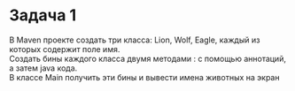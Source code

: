 # Задача 1 
В Maven проекте создать три класса: Lion, Wolf, Eagle, каждый из которых содержит поле имя.  
Создать бины каждого класса двумя методами :  с помощью аннотаций, а затем java кода.  
В классе Main получить эти бины  и вывести имена животных на экран  



